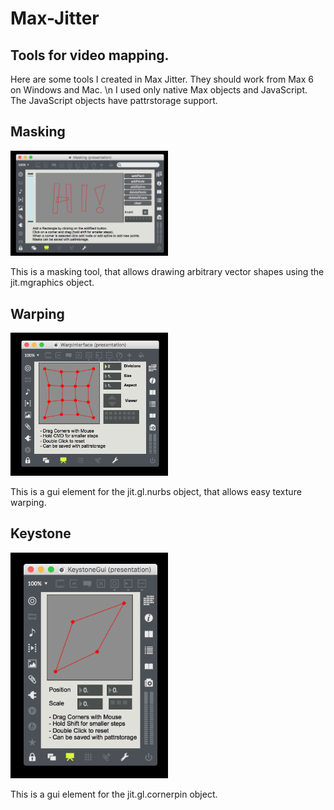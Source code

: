 # Max-Jitter
<h2> Tools for video mapping. </h2>

Here are some tools I created in Max Jitter. They should work from Max 6 on Windows and Mac. \n
I used only native Max objects and JavaScript. The JavaScript objects have pattrstorage support. 


<h2> Masking </h2>

<img src=https://github.com/DFortmann/Max-Jitter/raw/master/Masking/mask.png alt="Masking" width=50% height=50%>

This is a masking tool, that allows drawing arbitrary vector shapes using the jit.mgraphics object.


<h2> Warping </h2>

<img src=https://github.com/DFortmann/Max-Jitter/raw/master/Warping/warp.png alt="Warping" width=50% height=50%>

This is a gui element for the jit.gl.nurbs object, that allows easy texture warping.


<h2> Keystone </h2>

<img src=https://github.com/DFortmann/Max-Jitter/raw/master/Keystone/keystone.png alt="Keystone" width=50% height=50%>

This is a gui element for the jit.gl.cornerpin object.
